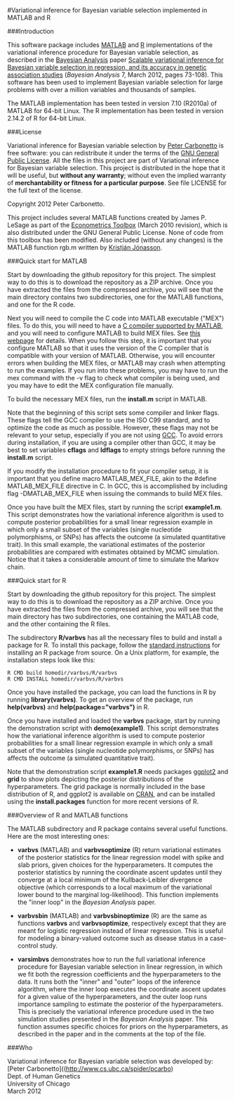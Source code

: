 #Variational inference for Bayesian variable selection implemented in MATLAB and R

###Introduction

This software package includes
[MATLAB](http://www.mathworks.com/products/matlab/) and
[R](http://www.r-project.org) implementations of the variational
inference procedure for Bayesian variable selection, as described in
the [Bayesian Analysis](http://ba.stat.cmu.edu/) paper [Scalable
variational inference for Bayesian variable selection in regression,
and its accuracy in genetic association
studies](http://ba.stat.cmu.edu/journal/2012/vol07/issue01/carbonetto.pdf)
(*Bayesian Analysis* 7, March 2012, pages 73-108). This software has
been used to implement Bayesian variable selection for large problems
with over a million variables and thousands of samples.

The MATLAB implementation has been tested in version 7.10 (R2010a) of
MATLAB for 64-bit Linux. The R implementation has been tested in
version 2.14.2 of R for 64-bit Linux.

###License

Variational inference for Bayesian variable selection by [Peter
Carbonetto](http://www.cs.ubc.ca/spider/pcarbo) is free software: you
can redistribute it under the terms of the [GNU General Public
License](http://www.gnu.org/licenses/gpl.html). All the files in this
project are part of Variational inference for Bayesian variable
selection. This project is distributed in the hope that it will be
useful, but **without any warranty**; without even the implied
warranty of **merchantability or fitness for a particular
purpose**. See file LICENSE for the full text of the license.

Copyright 2012 Peter Carbonetto.

This project includes several MATLAB functions created by James
P. LeSage as part of the [Econometrics
Toolbox](http://www.spatial-econometrics.com/) (March 2010 revision),
which is also distributed under the GNU General Public License. None
of code from this toolbox has been modified. Also included (without
any changes) is the MATLAB function rgb.m written by [Kristján
Jónasson](http://www.hi.is/~jonasson).

###Quick start for MATLAB

Start by downloading the github repository for this project. The
simplest way to do this is to download the repository as a ZIP
archive. Once you have extracted the files from the compressed
archive, you will see that the main directory contains two
subdirectories, one for the MATLAB functions, and one for the R
code.

Next you will need to compile the C code into MATLAB executable
("MEX") files. To do this, you will need to have a [C compiler
supported by
MATLAB](http://www.mathworks.com/support/compilers/current_release/),
and you will need to configure MATLAB to build MEX files. See [this
webpage](http://www.mathworks.com/support/tech-notes/1600/1605.html)
for details. When you follow this step, it is important that you
configure MATLAB so that it uses the version of the C compiler that is
compatible with your version of MATLAB. Otherwise, you will encounter
errors when building the MEX files, or MATLAB may crash when
attempting to run the examples. If you run into these problems, you
may have to run the mex command with the -v flag to check what
compiler is being used, and you may have to edit the MEX configuration
file manually.

To build the necessary MEX files, run the **install.m** script in
MATLAB. 

Note that the beginning of this script sets some compiler and linker
flags. These flags tell the GCC compiler to use the ISO C99 standard,
and to optimize the code as much as possible. However, these flags may
not be relevant to your setup, especially if you are not using
[GCC](gcc.gnu.org). To avoid errors during installation, if you are
using a compiler other than GCC, it may be best to set variables
**cflags** and **ldflags** to empty strings before running the
**install.m** script.

If you modify the installation procedure to fit your compiler setup,
it is important that you define macro MATLAB_MEX_FILE, akin to the
\#define MATLAB_MEX_FILE directive in C. In GCC, this is accomplished
by including flag -DMATLAB_MEX_FILE when issuing the commands to build
MEX files.

Once you have built the MEX files, start by running the script
**example1.m**. This script demonstrates how the variational inference
algorithm is used to compute posterior probabilities for a small
linear regression example in which only a small subset of the
variables (single nucleotide polymorphisms, or SNPs) has affects the
outcome (a simulated quantitative trait). In this small example, the
variational estimates of the posterior probabilities are compared with
estimates obtained by MCMC simulation. Notice that it takes a
considerable amount of time to simulate the Markov chain.

###Quick start for R

Start by downloading the github repository for this project. The
simplest way to do this is to download the repository as a ZIP
archive. Once you have extracted the files from the compressed
archive, you will see that the main directory has two subdirectories,
one containing the MATLAB code, and the other containing the R files.

The subdirectory **R/varbvs** has all the necessary files to build and
install a package for R. To install this package, follow the [standard
instructions](http://cran.r-project.org/doc/manuals/R-admin.html) for
installing an R package from source. On a Unix platform, for example,
the installation steps look like this:

    R CMD build homedir/varbvs/R/varbvs
    R CMD INSTALL homedir/varbvs/R/varbvs

Once you have installed the package, you can load the functions in R
by running **library(varbvs)**. To get an overview of the package, run
**help(varbvs)** and **help(package="varbvs")** in R.

Once you have installed and loaded the **varbvs** package, start by
running the demonstration script with **demo(example1)**. This script
demonstrates how the variational inference algorithm is used to
compute posterior probabilities for a small linear regression example
in which only a small subset of the variables (single nucleotide
polymorphisms, or SNPs) has affects the outcome (a simulated
quantitative trait). 

Note that the demonstration script **example1.R** needs packages
[ggplot2](http://had.co.nz/ggplot2) and **grid** to show plots
depicting the posterior distributions of the hyperparameters. The grid
package is normally included in the base distribution of R, and
ggplot2 is available on [CRAN](http://cran.r-project.org), and can be
installed using the **install.packages** function for more recent
versions of R.

###Overview of R and MATLAB functions 

The MATLAB subdirectory and R package contains several useful
functions. Here are the most interesting ones:

+ **varbvs** (MATLAB) and **varbvsoptimize** (R) return variational
estimates of the posterior statistics for the linear regression model
with spike and slab priors, given choices for the hyperparameters. It
computes the posterior statistics by running the coordinate ascent
updates until they converge at a local minimum of the Kullback-Leibler
divergence objective (which corresponds to a local maximum of the
variational lower bound to the marginal log-likelihood). This function
implements the "inner loop" in the *Bayesian Analysis* paper.

+ **varbvsbin** (MATLAB) and **varbvsbinoptimize** (R) are the same as
functions **varbvs** and **varbvsoptimize**, respectively except that
they are meant for logistic regression instead of linear
regression. This is useful for modeling a binary-valued outcome such
as disease status in a case-control study.

+ **varsimbvs** demonstrates how to run the full variational
  inference procedure for Bayesian variable selection in linear
  regression, in which we fit both the regression coefficients and the
  hyperparameters to the data. It runs both the "inner" and "outer"
  loops of the inference algorithm, where the inner loop executes the
  coordinate ascent updates for a given value of the hyperparameters,
  and the outer loop runs importance sampling to estimate the
  posterior of the hyperparameters. This is precisely the variational
  inference procedure used in the two simulation studies presented in
  the *Bayesian Analysis* paper. This function assumes specific
  choices for priors on the hyperparameters, as described in the
  paper and in the comments at the top of the file.

###Who

Variational inference for Bayesian variable selection was developed by:<br>
[Peter Carbonetto]((http://www.cs.ubc.ca/spider/pcarbo)<br>
Dept. of Human Genetics<br>
University of Chicago<br> 
March 2012
